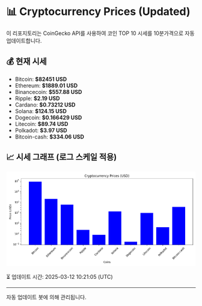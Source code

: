
# 📊 Cryptocurrency Prices (Updated)

이 리포지토리는 CoinGecko API를 사용하여 코인 TOP 10 시세를 10분가격으로 자동 업데이트합니다.

## 💰 현재 시세
- Bitcoin: **$82451 USD**
- Ethereum: **$1889.01 USD**
- Binancecoin: **$557.88 USD**
- Ripple: **$2.19 USD**
- Cardano: **$0.73212 USD**
- Solana: **$124.15 USD**
- Dogecoin: **$0.166429 USD**
- Litecoin: **$89.74 USD**
- Polkadot: **$3.97 USD**
- Bitcoin-cash: **$334.06 USD**

## 📈 시세 그래프 (로그 스케일 적용)
![Crypto Prices](crypto_prices.png)

⏳ 업데이트 시간: 2025-03-12 10:21:05 (UTC)

---
자동 업데이트 봇에 의해 관리됩니다.
